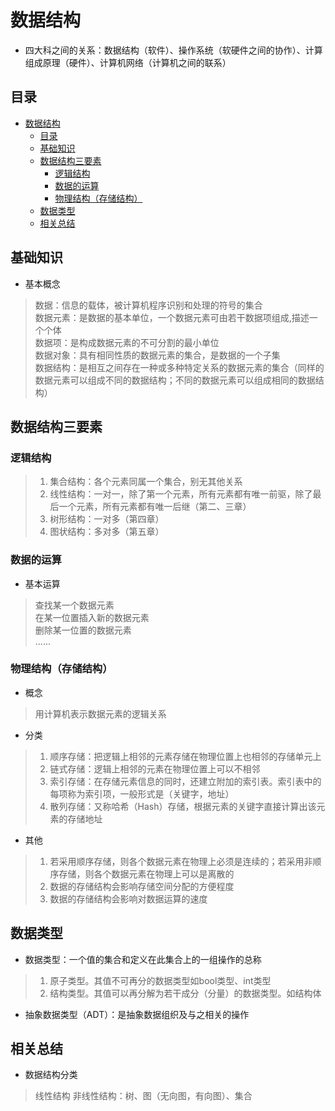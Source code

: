 # 数据结构

- 四大科之间的关系：数据结构（软件）、操作系统（软硬件之间的协作）、计算组成原理（硬件）、计算机网络（计算机之间的联系）

## 目录
<!-- TOC -->

- [数据结构](#数据结构)
  - [目录](#目录)
  - [基础知识](#基础知识)
  - [数据结构三要素](#数据结构三要素)
    - [逻辑结构](#逻辑结构)
    - [数据的运算](#数据的运算)
    - [物理结构（存储结构）](#物理结构存储结构)
  - [数据类型](#数据类型)
  - [相关总结](#相关总结)

<!-- /TOC -->
## 基础知识

- 基本概念

> 数据：信息的载体，被计算机程序识别和处理的符号的集合  
> 数据元素：是数据的基本单位，一个数据元素可由若干数据项组成,描述一个个体  
> 数据项：是构成数据元素的不可分割的最小单位  
> 数据对象：具有相同性质的数据元素的集合，是数据的一个子集  
> 数据结构：是相互之间存在一种或多种特定关系的数据元素的集合（同样的数据元素可以组成不同的数据结构；不同的数据元素可以组成相同的数据结构）  

## 数据结构三要素

### 逻辑结构

> 1. 集合结构：各个元素同属一个集合，别无其他关系
> 2. 线性结构：一对一，除了第一个元素，所有元素都有唯一前驱，除了最后一个元素，所有元素都有唯一后继（第二、三章）
> 3. 树形结构：一对多（第四章）
> 4. 图状结构：多对多（第五章）

### 数据的运算

- 基本运算

> 查找某一个数据元素  
> 在某一位置插入新的数据元素  
> 删除某一位置的数据元素  
> ......

### 物理结构（存储结构）

- 概念

> 用计算机表示数据元素的逻辑关系

- 分类

> 1. 顺序存储：把逻辑上相邻的元素存储在物理位置上也相邻的存储单元上
> 2. 链式存储：逻辑上相邻的元素在物理位置上可以不相邻
> 3. 索引存储：在存储元素信息的同时，还建立附加的索引表。索引表中的每项称为索引项，一般形式是（关键字，地址）
> 4. 散列存储：又称哈希（Hash）存储，根据元素的关键字直接计算出该元素的存储地址

- 其他

> 1. 若采用顺序存储，则各个数据元素在物理上必须是连续的；若采用非顺序存储，则各个数据元素在物理上可以是离散的
> 2. 数据的存储结构会影响存储空间分配的方便程度
> 3. 数据的存储结构会影响对数据运算的速度

## 数据类型

- 数据类型：一个值的集合和定义在此集合上的一组操作的总称

> 1. 原子类型。其值不可再分的数据类型如bool类型、int类型
> 2. 结构类型。其值可以再分解为若干成分（分量）的数据类型。如结构体

- 抽象数据类型（ADT）：是抽象数据组织及与之相关的操作

## 相关总结

- 数据结构分类

> 线性结构
> 非线性结构：树、图（无向图，有向图）、集合
